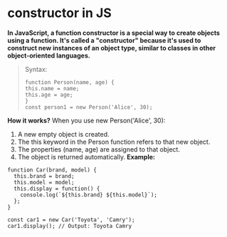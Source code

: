 # constructor in JS
**In JavaScript, a function constructor is a special way to create objects using a function. It's called a "constructor" because it's used to construct new instances of an object type, similar to classes in other object-oriented languages.**
>Syntax:
>```
>function Person(name, age) {
> this.name = name;
> this.age = age;
>}
>const person1 = new Person('Alice', 30);
>```
**How it works?**
When you use new Person('Alice', 30):
1. A new empty object is created.
2. The this keyword in the Person function refers to that new object.
3. The properties (name, age) are assigned to that object.
4. The object is returned automatically.
**Example:**
```
function Car(brand, model) {
  this.brand = brand;
  this.model = model;
  this.display = function() {
    console.log(`${this.brand} ${this.model}`);
  };
}

const car1 = new Car('Toyota', 'Camry');
car1.display(); // Output: Toyota Camry
```